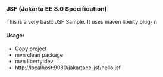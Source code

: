 ### JSF (Jakarta EE 8.0 Specification) 

This is a very basic JSF Sample. It uses maven liberty plug-in

#### Usage:
- Copy project
- mvn clean package
- mvn liberty:dev
- http://localhost:9080/jakartaee-jsf/hello.jsf

